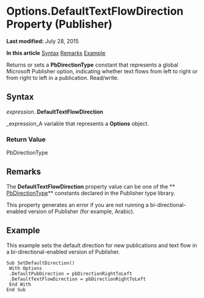 
# Options.DefaultTextFlowDirection Property (Publisher)

 **Last modified:** July 28, 2015

 **In this article**
 [Syntax](#sectionSection0)
 [Remarks](#sectionSection1)
 [Example](#sectionSection2)


Returns or sets a  **PbDirectionType** constant that represents a global Microsoft Publisher option, indicating whether text flows from left to right or from right to left in a publication. Read/write.


## Syntax
<a name="sectionSection0"> </a>

 _expression_. **DefaultTextFlowDirection**

 _expression_A variable that represents a  **Options** object.


### Return Value

PbDirectionType


## Remarks
<a name="sectionSection1"> </a>

The  **DefaultTextFlowDirection** property value can be one of the ** [PbDirectionType](cb4f69e5-88a0-ab05-d61c-8b770cea147f.md)** constants declared in the Publisher type library.

This property generates an error if you are not running a bi-directional-enabled version of Publisher (for example, Arabic).


## Example
<a name="sectionSection2"> </a>

This example sets the default direction for new publications and text flow in a bi-directional-enabled version of Publisher.


```
Sub SetDefaultDirection() 
 With Options 
 .DefaultPubDirection = pbDirectionRightToLeft 
 .DefaultTextFlowDirection = pbDirectionRightToLeft 
 End With 
End Sub
```

